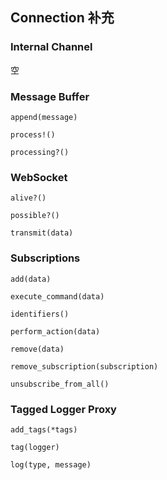 ## Connection 补充

### Internal Channel

空

### Message Buffer

```
append(message)

process!()

processing?()
```

### WebSocket

```
alive?()

possible?()

transmit(data)
```

### Subscriptions

```
add(data)

execute_command(data)

identifiers()

perform_action(data)

remove(data)

remove_subscription(subscription)

unsubscribe_from_all()
```

### Tagged Logger Proxy

```
add_tags(*tags)

tag(logger)
```

```
log(type, message)
```
